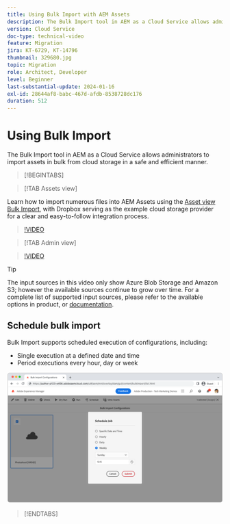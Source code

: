 ```yaml
---
title: Using Bulk Import with AEM Assets
description: The Bulk Import tool in AEM as a Cloud Service allows administrators to import assets in bulk from cloud storage (Azure Blob Storage or Amazon S3) in a safe and efficient manner.
version: Cloud Service
doc-type: technical-video
feature: Migration
jira: KT-6729, KT-14796
thumbnail: 329680.jpg
topic: Migration
role: Architect, Developer
level: Beginner
last-substantial-update: 2024-01-16
exl-id: 28644af8-babc-467d-afdb-8538728dc176
duration: 512
---
```

# Using Bulk Import

The Bulk Import tool in AEM as a Cloud Service allows administrators to import assets in bulk from cloud storage in a safe and efficient manner.

>[!BEGINTABS]

>[!TAB Assets view]

Learn how to import numerous files into AEM Assets using the [Asset view](https://experienceleague.adobe.com/docs/experience-manager-cloud-service/content/assets/assets-view/assets-view-introduction.html) [Bulk Import](https://experienceleague.adobe.com/docs/experience-manager-cloud-service/content/assets/assets-view/bulk-import-assets-view.html), with Dropbox serving as the example cloud storage provider for a clear and easy-to-follow integration process.

>[!VIDEO](https://video.tv.adobe.com/v/3426857/?learn=on)

>[!TAB Admin view]

>[!VIDEO](https://video.tv.adobe.com/v/329680?quality=12&learn=on)

>[!TIP]
>
> The input sources in this video only show Azure Blob Storage and Amazon S3; however the available sources continue to grow over time. For a complete list of supported input sources, please refer to the available options in product, or [documentation](https://experienceleague.adobe.com/docs/experience-manager-cloud-service/content/assets/manage/add-assets.html#bulk-upload).

## Schedule bulk import

Bulk Import supports scheduled execution of configurations, including:

+ Single execution at a defined date and time
+ Period executions every hour, day or week

![Bulk import schedule](./assets/bulk-import/schedule.png)

>[!ENDTABS]
